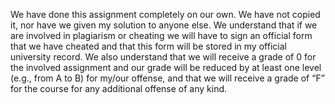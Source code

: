 We have done this assignment completely on our own. We have not copied it, nor have we given my solution to anyone else. We understand that if we are involved in plagiarism or cheating we will have to sign an official form that we have cheated and that this form will be stored in my official university record. We also understand that we will receive a grade of 0 for the involved assignment and our grade will be reduced by at least one level (e.g., from A to B) for my/our offense, and that we will receive a grade of “F” for the course for any additional offense of any kind.
